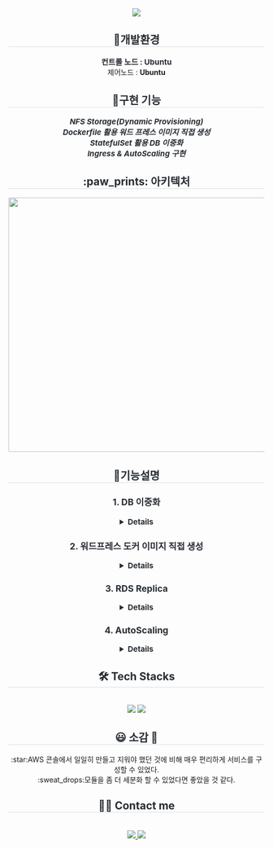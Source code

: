 <div align= "center">
    <img src="https://capsule-render.vercel.app/api?type=soft&color=gradient&height=180&text=Hello%20World!&animation=fadeIn&fontColor=ffffff&fontSize=70" />
    </div>
    <div align= "center"> 
    <h2 style="border-bottom: 1px solid #d8dee4; color: #282d33;"> 🐶개발환경 </h2>  
    <div style="font-weight: 700; font-size: 15px; text-align: center; color: #282d33;"> </li>컨트롤 노드 : <b>Ubuntu</b></div><div>제어노드 : <b>Ubuntu</b></div>
    </div>
    <div align= "center"> 
    <h2 style="border-bottom: 1px solid #d8dee4; color: #282d33;"> 🧸구현 기능 </h2>  
    <div style="font-weight: 700; font-size: 15px; text-align: center; color: #282d33;">
    <i>NFS Storage(Dynamic Provisioning)</i><br>
    <i>Dockerfile 활용 워드 프레스 이미지 직접 생성</i><br>
    <i>StatefulSet 활용 DB 이중화</i><br>
    <i>Ingress & AutoScaling 구현</i><br>
   </div> 
    <h2 style="border-bottom: 1px solid #d8dee4; color: #282d33;">  :paw_prints: 아키텍처 </h2>  
    <div style="font-weight: 700; font-size: 15px; text-align: center; color: #282d33;">
        <img src="https://github.com/user-attachments/assets/481ccf09-913b-4df1-afbc-11a7dab2f2e2" width="1200" height="500" >
    </div> 
    <div align= "center"> 
    <h2 style="border-bottom: 1px solid #d8dee4; color: #282d33;"> 🌹기능설명 </h2>  
    <div style="font-weight: 700; font-size: 15px; text-align: center; color: #282d33;">
  <h3>1. DB 이중화</h3>
  <details>
      <h5>읽기 복제본에 "hello mysql"이 동기화 됨</h5>
      <img src="https://github.com/user-attachments/assets/d12fd0e6-c1d0-4680-8c64-bd577c8133c7" width="800" height="400" ><br><br>
      <h5>읽기 복제본에 워드프레스 데이터베이스 저장</h5>
      <img src="https://github.com/user-attachments/assets/7430f10d-6ec2-40c0-a02f-ae745decc62f"width="600" height="650" >
      <h5>읽기 복제본에 워드프레스 사용자 저장</h5>
      <img src="https://github.com/user-attachments/assets/68abc701-eeff-4e0b-bed9-4fb9c22fe922"width="400" height="250" >
    </details>

   <h3>2. 워드프레스 도커 이미지 직접 생성</h3>
      <details>
      <h5>도커 이미지 생성 후 도커 허브에 저장</h5>
      <img src="https://github.com/user-attachments/assets/b293f982-c7ad-48b9-be95-e72673d75c6c"width="700" height="100" ><br>
      <img src="https://github.com/user-attachments/assets/c9bde1ad-2fc7-49d3-aff8-2fd6356de84a"width="700" height="170">
      <img src="https://github.com/user-attachments/assets/27fe1706-c628-4bfd-8bf2-0f2f49733728"width="700" height="500" >
      <h5>도커 컨테이너 실행</h5>
      <img src="https://github.com/user-attachments/assets/c6e0cd8d-91d3-4650-a644-199da7eca85d"width="1200" height="100" >
     </details>
      
  <h3>3. RDS Replica</h3>
    <details>
      <h5>RDS가 정상적으로 생성되었는지 확인</h5>
      <img src="https://github.com/DevelopIsHobby/CCCR_Terraform/assets/107912101/4c07a473-d390-4e36-9104-70431a8c9ff6"width="900" height="100" ><br><br>
      <img src="https://github.com/DevelopIsHobby/CCCR_Terraform/assets/107912101/b7183f78-7087-47be-9298-765d13c5ea7e"width="900" height="100" >
      <h5>Replica 생성 확인</h5>
      <img src="https://github.com/DevelopIsHobby/CCCR_Terraform/assets/107912101/57fe02c9-b9ed-4f03-afd0-fae5cd601e24"width="900" height="130" ></details>

   <h3>4. AutoScaling</h3>
      <details>
        <h5>오토스케일링 그룹 확인</h5>
        <img src="https://github.com/DevelopIsHobby/CCCR_Terraform/assets/107912101/7f044f14-ba23-44af-b56a-49d93b8dcc9a" width="900" height="250">
        <h5>4개의 인스턴스 추가(오토스케일링 그룹 희망 용량 1로 설정)</h5>
        <img src="https://github.com/DevelopIsHobby/CCCR_Terraform/assets/107912101/016f64c7-5730-47f2-aa96-8db822fec604" width="800" height="350"><br>
      </details>

   </div>
   </div> 
    </div>
    <div align= "center">
    <h2 style="border-bottom: 1px solid #d8dee4; color: #282d33;"> 🛠️ Tech Stacks </h2> <br> 
    <div style="margin: 0 auto; text-align: center;" align= "center">
          <img src="https://img.shields.io/badge/Linux-FCC624?style=plastic&logo=Linux&logoColor=black">
          <img src="https://img.shields.io/badge/Terraform-623CE4?style=plastic&logo=Terraform&logoColor=white">
          </div>
    </div>
<div align="center">
  <h2 style="border-bottom: 1px solid #d8dee4; color: #282d33;">😃 소감 🥲</h2>
    :star:AWS 콘솔에서 일일히 만들고 지워야 했던 것에 비해 매우 편리하게 서비스를 구성할 수 있었다.<br>
    :sweat_drops:모듈을 좀 더 세분화 할 수 있었다면 좋았을 것 같다.<br>
</div>


<div align= "center">
    <h2 style="border-bottom: 1px solid #d8dee4; color: #282d33;"> 🧑‍💻 Contact me </h2> <br> 
    <div align= "center"> 
        <a href="https://github.com/DevelopIsHobby"> 
            <img src="https://img.shields.io/badge/GitHub-ffffff?style=plastic&logo=GitHub&logoColor=black&link=https://github.com/DevelopIsHobby"> 
        </a>
        <a href=https://www.notion.so/05ab0f771bb5433faebb8061defc48c4?pvs=4> <img src="https://img.shields.io/badge/Notion-000000?style=plastic&logo=Notion&logoColor=white&link=https://www.notion.so/05ab0f771bb5433faebb8061defc48c4?pvs=4"> </a>
          </div>  <br> 
    <div align= "center">  </div> 
</div>
